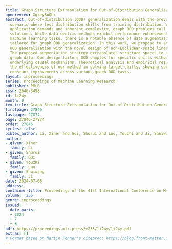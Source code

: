 ```yaml
---
title: Graph Structure Extrapolation for Out-of-Distribution Generalization
openreview: Xgrey8uQhr
abstract: Out-of-distribution (OOD) generalization deals with the prevalent learning
  scenario where test distribution shifts from training distribution. With rising
  application demands and inherent complexity, graph OOD problems call for specialized
  solutions. While data-centric methods exhibit performance enhancements on many generic
  machine learning tasks, there is a notable absence of data augmentation methods
  tailored for graph OOD generalization. In this work, we propose to achieve graph
  OOD generalization with the novel design of non-Euclidean-space linear extrapolation.
  The proposed augmentation strategy extrapolates structure spaces to generate OOD
  graph data. Our design tailors OOD samples for specific shifts without corrupting
  underlying causal mechanisms. Theoretical analysis and empirical results evidence
  the effectiveness of our method in solving target shifts, showing substantial and
  constant improvements across various graph OOD tasks.
layout: inproceedings
series: Proceedings of Machine Learning Research
publisher: PMLR
issn: 2640-3498
id: li24y
month: 0
tex_title: Graph Structure Extrapolation for Out-of-Distribution Generalization
firstpage: 27846
lastpage: 27874
page: 27846-27874
order: 27846
cycles: false
bibtex_author: Li, Xiner and Gui, Shurui and Luo, Youzhi and Ji, Shuiwang
author:
- given: Xiner
  family: Li
- given: Shurui
  family: Gui
- given: Youzhi
  family: Luo
- given: Shuiwang
  family: Ji
date: 2024-07-08
address:
container-title: Proceedings of the 41st International Conference on Machine Learning
volume: '235'
genre: inproceedings
issued:
  date-parts:
  - 2024
  - 7
  - 8
pdf: https://proceedings.mlr.press/v235/li24y/li24y.pdf
extras: []
# Format based on Martin Fenner's citeproc: https://blog.front-matter.io/posts/citeproc-yaml-for-bibliographies/
---
```

